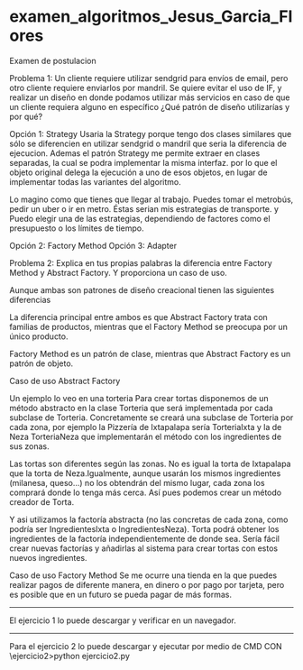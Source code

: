 # examen_algoritmos_Jesus_Garcia_Flores
Examen de postulacion


Problema 1: Un cliente requiere utilizar sendgrid para envíos de email, pero otro cliente
requiere enviarlos por mandril. Se quiere evitar el uso de IF, y realizar un diseño en donde
podamos utilizar más servicios en caso de que un cliente requiera alguno en específico ¿Qué
patrón de diseño utilizarías y por qué?

Opción 1: Strategy
Usaria la Strategy porque tengo dos clases similares que sólo se diferencien en utilizar sendgrid o mandril
que seria la diferencia de ejecucion. 
Ademas el patrón Strategy me permite extraer en clases separadas, la cual se podra implementar la misma interfaz. 
por lo que el  objeto original delega la ejecución a uno de esos objetos, en lugar de implementar 
todas las variantes del algoritmo.

Lo magino como  que tienes que llegar al trabajo. 
Puedes tomar el metrobús, pedir un uber o ir en metro. Éstas serian mis  estrategias de transporte. 
y Puedo elegir una de las estrategias, dependiendo de factores como el presupuesto o los límites de tiempo.


Opción 2: Factory Method
Opción 3: Adapter


Problema 2: Explica en tus propias palabras la diferencia entre Factory Method y Abstract
Factory. Y proporciona un caso de uso.


Aunque ambas son patrones de diseño creacional tienen las siguientes diferencias

La diferencia principal entre ambos es que Abstract Factory trata con familias de productos, mientras que el Factory Method  se preocupa por un único producto.

Factory Method es un patrón de clase, mientras que Abstract Factory es un patrón de objeto.


Caso de uso Abstract Factory

Un ejemplo lo veo en una torteria Para crear tortas disponemos de un método abstracto en la clase Torteria que será implementada por cada subclase de Torteria.
Concretamente se creará una subclase de Torteria por cada zona, por ejemplo la Pizzería de Ixtapalapa sería TorteriaIxta y la de Neza TorteriaNeza que implementarán el método con los ingredientes de sus zonas.

Las tortas son diferentes según las zonas. No es igual la torta de Ixtapalapa que la torta de Neza.Igualmente, aunque usarán los mismos 
ingredientes (milanesa, queso...) no los obtendrán del mismo lugar, cada zona los comprará donde lo tenga más cerca. Así pues podemos crear un método creador de Torta.

Y asi utilizamos la factoría abstracta (no las concretas de cada zona, como podría ser IngredientesIxta o IngredientesNeza). 
Torta podrá obtener los ingredientes de la factoría independientemente de donde sea. 
Sería fácil crear nuevas factorías y añadirlas al sistema para crear tortas con estos nuevos ingredientes.

Caso de uso Factory Method
Se me ocurre una tienda en la que puedes realizar pagos de diferente manera, en dinero o por pago por tarjeta, 
pero es posible que en un futuro se pueda pagar de más formas.

--------------------------------------------------------------------------------------

El ejercicio 1 lo puede descargar y verificar en un navegador.


--------------------------------------------------------------------------------------
Para el ejercicio 2 lo puede descargar y ejecutar por medio de CMD CON \ejercicio2>python ejercicio2.py
